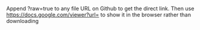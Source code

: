 Append ?raw=true to any file URL on Github to get the direct link.
Then use https://docs.google.com/viewer?url= to show it in the browser rather than downloading
